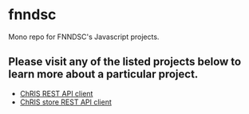 # fnndsc
Mono repo for FNNDSC's Javascript projects.


## Please visit any of the listed projects below to learn more about a particular project.

* [ChRIS REST API client](js/chrisAPI/README.md)
* [ChRIS store REST API client](js/chrisStoreAPI/README.md)
